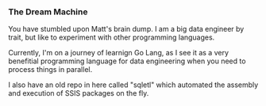 ### The Dream Machine

You have stumbled upon Matt's brain dump. I am a big data engineer by trait, but like to experiment with other programming languages.

Currently, I'm on a journey of learnign Go Lang, as I see it as a very benefitial programming language for data engineering when you need to process things in parallel.

I also have an old repo in here called "sqletl" which automated the assembly and execution of SSIS packages on the fly. 
